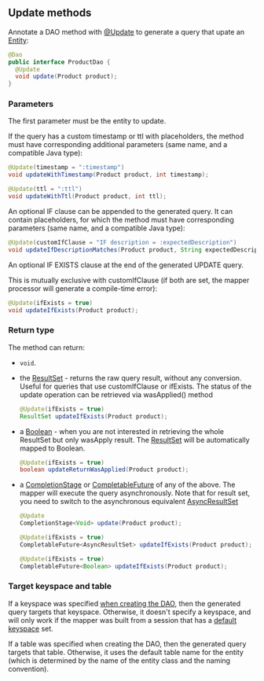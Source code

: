 ## Update methods

Annotate a DAO method with [@Update] to generate a query that upate an [Entity](../../entities):

```java
@Dao
public interface ProductDao {
  @Update
  void update(Product product);
}
```

### Parameters

The first parameter must be the entity to update.

If the query has a custom timestamp or ttl with placeholders, the method must have corresponding additional
parameters (same name, and a compatible Java type):

```java
@Update(timestamp = ":timestamp")
void updateWithTimestamp(Product product, int timestamp);

@Update(ttl = ":ttl")
void updateWithTtl(Product product, int ttl);
```

An optional IF clause can be appended to the generated query. It can contain placeholders, for which
the method must have corresponding parameters (same name, and a compatible Java type):

```java
@Update(customIfClause = "IF description = :expectedDescription")
void updateIfDescriptionMatches(Product product, String expectedDescription);
```

An optional IF EXISTS clause at the end of the generated UPDATE query.

This is mutually exclusive with customIfClause (if both are set, the mapper processor will generate a compile-time error):


```java
@Update(ifExists = true)
void updateIfExists(Product product);
```



### Return type

The method can return:

* `void`.

* the [ResultSet] - returns the raw query result, without any conversion.
  Useful for queries that use customIfClause or ifExists.
  The status of the update operation can be retrieved via wasApplied() method
   ```java
   @Update(ifExists = true)
   ResultSet updateIfExists(Product product);
   ```

* a [Boolean] - when you are not interested in retrieving the whole ResultSet but only wasApply
  result. The [ResultSet] will be automatically mapped to Boolean.
  
  ```java
  @Update(ifExists = true)
  boolean updateReturnWasApplied(Product product);
  ```
    
* a [CompletionStage] or [CompletableFuture] of any of the above. The mapper will execute the query
  asynchronously. 
  Note that for result set, you need to switch to the asynchronous equivalent [AsyncResultSet]

    ```java
    @Update
    CompletionStage<Void> update(Product product);

    @Update(ifExists = true)
    CompletableFuture<AsyncResultSet> updateIfExists(Product product);

    @Update(ifExists = true)
    CompletableFuture<Boolean> updateIfExists(Product product);
    ```

### Target keyspace and table

If a keyspace was specified [when creating the DAO](../../mapper/#dao-factory-methods), then the
generated query targets that keyspace. Otherwise, it doesn't specify a keyspace, and will only work
if the mapper was built from a session that has a [default keyspace] set.

If a table was specified when creating the DAO, then the generated query targets that table.
Otherwise, it uses the default table name for the entity (which is determined by the name of the
entity class and the naming convention).

[default keyspace]: https://docs.datastax.com/en/drivers/java/4.0/com/datastax/oss/driver/api/core/session/SessionBuilder.html#withKeyspace-com.datastax.oss.driver.api.core.CqlIdentifier-
[@Update]:          https://docs.datastax.com/en/drivers/java/4.0/com/datastax/oss/driver/api/mapper/annotations/Update.html

[AsyncResultSet]: http://docs.datastax.com/en/drivers/java/4.0/com/datastax/oss/driver/api/core/cql/AsyncResultSet.html
[Boolean]: https://docs.oracle.com/javase/8/docs/api/index.html?java/lang/Boolean.html
[CompletionStage]: https://docs.oracle.com/javase/8/docs/api/java/util/concurrent/CompletionStage.html
[CompletableFuture]: https://docs.oracle.com/javase/8/docs/api/java/util/concurrent/CompletableFuture.html
[ResultSet]:            http://docs.datastax.com/en/drivers/java/4.0/com/datastax/oss/driver/api/core/cql/ResultSet.html
